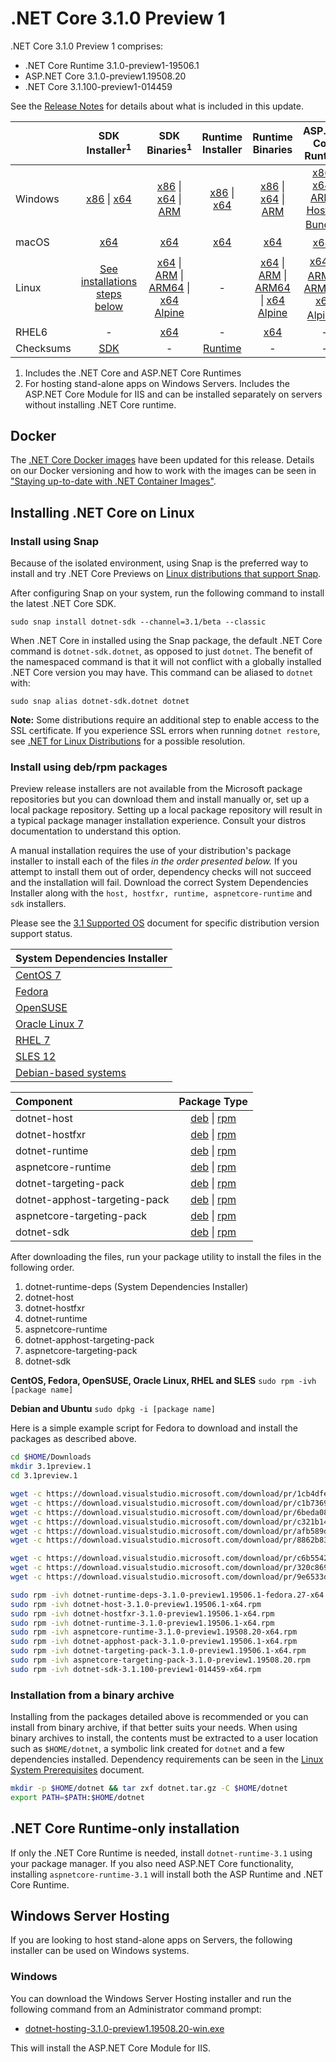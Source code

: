 # .NET Core 3.1.0 Preview 1

.NET Core 3.1.0 Preview 1 comprises:

* .NET Core Runtime 3.1.0-preview1-19506.1
* ASP.NET Core 3.1.0-preview1.19508.20
* .NET Core 3.1.100-preview1-014459

See the [Release Notes][release-notes] for details about what is included in this update.

|           | SDK Installer<sup>1</sup>                        | SDK Binaries<sup>1</sup>                 | Runtime Installer                                        | Runtime Binaries                                 | ASP.NET Core Runtime           |
| --------- | :------------------------------------------:     | :----------------------:                 | :---------------------------:                            | :-------------------------:                      | :-----------------:            |
| Windows   | [x86][dotnet-sdk-win-x86.exe] \| [x64][dotnet-sdk-win-x64.exe] | [x86][dotnet-sdk-win-x86.zip] \| [x64][dotnet-sdk-win-x64.zip] \| [ARM][dotnet-sdk-win-arm.zip] | [x86][dotnet-runtime-win-x86.exe] \| [x64][dotnet-runtime-win-x64.exe] | [x86][dotnet-runtime-win-x86.zip] \| [x64][dotnet-runtime-win-x64.zip] \| [ARM][dotnet-runtime-win-arm.zip] | [x86][aspnetcore-runtime-win-x86.exe] \| [x64][aspnetcore-runtime-win-x64.exe] \| [ARM][aspnetcore-runtime-win-arm.zip] \| <br/> [Hosting Bundle][dotnet-hosting-win.exe]<sup>2</sup> |
| macOS     | [x64][dotnet-sdk-osx-x64.pkg]  | [x64][dotnet-sdk-osx-x64.tar.gz]     | [x64][dotnet-runtime-osx-x64.pkg] | [x64][dotnet-runtime-osx-x64.tar.gz] | [x64][aspnetcore-runtime-osx-x64.tar.gz]<sup>1</sup>
| Linux     | [See installations steps below][linux-install]   | [x64][dotnet-sdk-linux-x64.tar.gz] \| [ARM][dotnet-sdk-linux-arm.tar.gz] \| [ARM64][dotnet-sdk-linux-arm64.tar.gz] \| [x64 Alpine][dotnet-sdk-linux-musl-x64.tar.gz] | - | [x64][dotnet-runtime-linux-x64.tar.gz] \| [ARM][dotnet-runtime-linux-arm.tar.gz] \| [ARM64][dotnet-runtime-linux-arm64.tar.gz] \| [x64 Alpine][dotnet-runtime-linux-musl-x64.tar.gz] | [x64][aspnetcore-runtime-linux-x64.tar.gz]<sup>1</sup>  \| [ARM][aspnetcore-runtime-linux-arm.tar.gz]<sup>1</sup> \| [ARM64][aspnetcore-runtime-linux-arm64.tar.gz] \| [x64 Alpine][aspnetcore-runtime-linux-musl-x64.tar.gz]<sup>1</sup> |
| RHEL6     | -                                                | [x64][dotnet-sdk-rhel.6-x64.tar.gz]                    | -                                                        | [x64][dotnet-runtime-rhel.6-x64.tar.gz] | - |
| Checksums | [SDK][checksums-sdk]                             | -                                        | [Runtime][checksums-runtime]                             | - | - |

1. Includes the .NET Core and ASP.NET Core Runtimes
2. For hosting stand-alone apps on Windows Servers. Includes the ASP.NET Core Module for IIS and can be installed separately on servers without installing .NET Core runtime.

## Docker

The [.NET Core Docker images](https://hub.docker.com/r/microsoft/dotnet/) have been updated for this release. Details on our Docker versioning and how to work with the images can be seen in ["Staying up-to-date with .NET Container Images"](https://devblogs.microsoft.com/dotnet/staying-up-to-date-with-net-container-images/).

## Installing .NET Core on Linux

### Install using Snap

Because of the isolated environment, using Snap is the preferred way to install and try .NET Core Previews on [Linux distributions that support Snap](https://docs.snapcraft.io/installing-snapd/6735).

After configuring Snap on your system, run the following command to install the latest .NET Core SDK.

`sudo snap install dotnet-sdk --channel=3.1/beta --classic`

When .NET Core in installed using the Snap package, the default .NET Core command is `dotnet-sdk.dotnet`, as opposed to just `dotnet`. The benefit of the namespaced command is that it will not conflict with a globally installed .NET Core version you may have. This command can be aliased to `dotnet` with:

`sudo snap alias dotnet-sdk.dotnet dotnet`

**Note:** Some distributions require an additional step to enable access to the SSL certificate. If you experience SSL errors when running `dotnet restore`, see [.NET for Linux Distributions](../../../linux.md) for a possible resolution.

### Install using deb/rpm packages

Preview release installers are not available from the Microsoft package repositories but you can download them and install manually or, set up a local package repository. Setting up a local package repository will result in a typical package manager installation experience. Consult your distros documentation to understand this option.

A manual installation requires the use of your distribution's package installer to install each of the files *in the order presented below.* If you attempt to install them out of order, dependency checks will not succeed and the installation will fail. Download the correct System Dependencies Installer along with the `host, hostfxr, runtime, aspnetcore-runtime` and `sdk` installers.

Please see the [3.1 Supported OS](../../3.1-supported-os.md) document for specific distribution version support status.

| **System Dependencies Installer** |
| :-- |
| [CentOS 7][dotnet-runtime-deps-centos.7-x64.rpm] |
| [Fedora][dotnet-runtime-deps-fedora.27-x64.rpm] |
| [OpenSUSE][dotnet-runtime-deps-opensuse.42-x64.rpm] |
| [Oracle Linux 7][dotnet-runtime-deps-oraclelinux.7-x64.rpm] |
| [RHEL 7][dotnet-runtime-deps-rhel.7-x64.rpm] |
| [SLES 12][dotnet-runtime-deps-sles.12-x64.rpm] |
| [Debian-based systems][dotnet-runtime-deps-x64.deb] |

| **Component** | **Package Type** |
| :--- | :---: |
| dotnet-host | [deb][dotnet-host-x64.deb] \| [rpm][dotnet-host-x64.rpm] |
| dotnet-hostfxr | [deb][dotnet-hostfxr-x64.deb] \| [rpm][dotnet-hostfxr-x64.rpm] |
| dotnet-runtime | [deb][dotnet-runtime-x64.deb] \| [rpm][dotnet-runtime-x64.rpm] |
| aspnetcore-runtime | [deb][aspnetcore-runtime-x64.deb] \| [rpm][aspnetcore-runtime-x64.rpm] |
| dotnet-targeting-pack | [deb][dotnet-targeting-pack-x64.deb] \| [rpm][dotnet-targeting-pack-x64.rpm] |
| dotnet-apphost-targeting-pack | [deb][dotnet-apphost-pack-x64.deb] \| [rpm][dotnet-apphost-pack-x64.rpm] |
| aspnetcore-targeting-pack | [deb][aspnetcore-targeting-pack.deb] \| [rpm][aspnetcore-targeting-pack.rpm] |
| dotnet-sdk | [deb][dotnet-sdk-x64.deb] \| [rpm][dotnet-sdk-x64.rpm] |

After downloading the files, run your package utility to install the files in the following order.

1. dotnet-runtime-deps (System Dependencies Installer)
2. dotnet-host
3. dotnet-hostfxr
4. dotnet-runtime
5. aspnetcore-runtime
7. dotnet-apphost-targeting-pack
8. aspnetcore-targeting-pack
9. dotnet-sdk

**CentOS, Fedora, OpenSUSE, Oracle Linux, RHEL and SLES**
`sudo rpm -ivh [package name]`

**Debian and Ubuntu**
`sudo dpkg -i [package name]`

Here is a simple example script for Fedora to download and install the packages as described above.

``` bash
cd $HOME/Downloads
mkdir 3.1preview.1
cd 3.1preview.1

wget -c https://download.visualstudio.microsoft.com/download/pr/1cb4dfea-3cd1-4308-9715-d445a8e90a87/b559fcff820841d269a27377f0295498/dotnet-host-3.1.0-preview1.19506.1-x64.rpm
wget -c https://download.visualstudio.microsoft.com/download/pr/c1b73692-a4aa-46b3-b828-db061bd3c97f/7a4a3084955371f76e9d96a2319c4f18/dotnet-hostfxr-3.1.0-preview1.19506.1-x64.rpm
wget -c https://download.visualstudio.microsoft.com/download/pr/6beda08b-6189-45d2-a20a-033407d9a5fc/c95ac69416fd81fc0882a7cadb033444/dotnet-runtime-3.1.0-preview1.19506.1-x64.rpm
wget -c https://download.visualstudio.microsoft.com/download/pr/c321b140-ce08-4ad4-a082-1d2c75f80ed2/de026d15ace3ed93dadae71aae2abcaf/dotnet-runtime-deps-3.1.0-preview1.19506.1-fedora.27-x64.rpm
wget -c https://download.visualstudio.microsoft.com/download/pr/afb589d2-f71c-43d1-86d6-984d811930a4/08c21031cb6c13aa41779b189789ada5/aspnetcore-runtime-3.1.0-preview1.19508.20-x64.rpm
wget -c https://download.visualstudio.microsoft.com/download/pr/8862b83f-5364-457a-b42b-4bd0da1d122f/0043c62703d4498904d606b769ba3dff/dotnet-sdk-3.1.100-preview1-014459-x64.rpm

wget -c https://download.visualstudio.microsoft.com/download/pr/c6b55422-82d3-4408-b3fb-ff12a48cc812/38a7aa45b20c6dcdb9b911666ee6f5fc/dotnet-apphost-pack-3.1.0-preview1.19506.1-x64.rpm
wget -c https://download.visualstudio.microsoft.com/download/pr/320c8699-452b-4856-8f32-024bf1e1b6df/e2478d5a0ea5da1c59512ac404613558/dotnet-targeting-pack-3.1.0-preview1.19506.1-x64.rpm
wget -c https://download.visualstudio.microsoft.com/download/pr/9e6533da-9d4e-4061-8c44-77b705a27eba/effff4c0c40e59d88e60017d12152ba7/aspnetcore-targeting-pack-3.1.0-preview1.19508.20.rpm

sudo rpm -ivh dotnet-runtime-deps-3.1.0-preview1.19506.1-fedora.27-x64.rpm
sudo rpm -ivh dotnet-host-3.1.0-preview1.19506.1-x64.rpm
sudo rpm -ivh dotnet-hostfxr-3.1.0-preview1.19506.1-x64.rpm
sudo rpm -ivh dotnet-runtime-3.1.0-preview1.19506.1-x64.rpm
sudo rpm -ivh aspnetcore-runtime-3.1.0-preview1.19508.20-x64.rpm
sudo rpm -ivh dotnet-apphost-pack-3.1.0-preview1.19506.1-x64.rpm
sudo rpm -ivh dotnet-targeting-pack-3.1.0-preview1.19506.1-x64.rpm
sudo rpm -ivh aspnetcore-targeting-pack-3.1.0-preview1.19508.20.rpm
sudo rpm -ivh dotnet-sdk-3.1.100-preview1-014459-x64.rpm
```

### Installation from a binary archive

Installing from the packages detailed above is recommended or you can install from binary archive, if that better suits your needs. When using binary archives to install, the contents must be extracted to a user location such as `$HOME/dotnet`, a symbolic link created for `dotnet` and a few dependencies installed. Dependency requirements can be seen in the [Linux System Prerequisites](../linux-packages.md) document.

```bash
mkdir -p $HOME/dotnet && tar zxf dotnet.tar.gz -C $HOME/dotnet
export PATH=$PATH:$HOME/dotnet
```

## .NET Core Runtime-only installation

If only the .NET Core Runtime is needed, install `dotnet-runtime-3.1` using your package manager. If you also need ASP.NET Core functionality, installing `aspnetcore-runtime-3.1` will install both the ASP Runtime and .NET Core Runtime.

## Windows Server Hosting

If you are looking to host stand-alone apps on Servers, the following installer can be used on Windows systems.

### Windows

You can download the Windows Server Hosting installer and run the following command from an Administrator command prompt:

* [dotnet-hosting-3.1.0-preview1.19508.20-win.exe][dotnet-hosting-win.exe]

This will install the ASP.NET Core Module for IIS.

[blob-runtime]: https://dotnetcli.blob.core.windows.net/dotnet/Runtime/
[blob-sdk]: https://dotnetcli.blob.core.windows.net/dotnet/Sdk/
[release-notes]: 3.1.0-preview1.md

[checksums-runtime]: https://dotnetcli.blob.core.windows.net/dotnet/checksums/3.1.0-preview1-sha.txt
[checksums-sdk]: https://dotnetcli.blob.core.windows.net/dotnet/checksums/3.1.0-preview1-sha.txt

[linux-install]: https://learn.microsoft.com/dotnet/core/install/linux

[dotnet-blog]: https://devblogs.microsoft.com/dotnet/announcing-net-core-3-1-preview-1/
[aspnet-blog]: https://devblogs.microsoft.com/aspnet/asp-net-core-and-blazor-updates-in-net-core-3-1-preview-1/
[ef-blog]: https://devblogs.microsoft.com/dotnet/announcing-entity-framework-core-3-1-preview-1-and-entity-framework-6-4-preview-1

[aspnet_bugs]: https://github.com/aspnet/AspNetCore/issues?q=is%3Aissue+milestone%3A3.1.0-preview1+label%3ADone+label%3Abug
[aspnet_features]: https://github.com/aspnet/AspNetCore/issues?q=is%3Aissue+milestone%3A3.1.0-preview1+label%3ADone+label%3Aenhancement
[coreclr_bugs]: https://github.com/dotnet/coreclr/issues?utf8=%E2%9C%93&q=is%3Aissue+milestone%3A3.1+label%3Abug+
[coreclr_features]: https://github.com/dotnet/coreclr/issues?q=is%3Aissue+milestone%3A3.1+label%3Aenhancement
[corefx_bugs]: https://github.com/dotnet/corefx/issues?q=is%3Aissue+milestone%3A3.1+label%3Abug
[corefx_features]: https://github.com/dotnet/corefx/issues?q=is%3Aissue+milestone%3A3.1+label%3Aenhancement

[//]: # ( Runtime 3.1.0-preview1.19506.1)
[dotnet-apphost-pack-x64.deb]: https://download.visualstudio.microsoft.com/download/pr/854fd933-67f3-482a-88f9-ce10aa0e7518/788970059c9f0fd4ccb55474af25b838/dotnet-apphost-pack-3.1.0-preview1.19506.1-x64.deb
[dotnet-apphost-pack-x64.rpm]: https://download.visualstudio.microsoft.com/download/pr/c6b55422-82d3-4408-b3fb-ff12a48cc812/38a7aa45b20c6dcdb9b911666ee6f5fc/dotnet-apphost-pack-3.1.0-preview1.19506.1-x64.rpm
[dotnet-host-x64.deb]: https://download.visualstudio.microsoft.com/download/pr/140a8025-acbb-4d5f-86f4-1f27d4701691/d92cec3c2f77fb4baa55e5acc169d04b/dotnet-host-3.1.0-preview1.19506.1-x64.deb
[dotnet-host-x64.rpm]: https://download.visualstudio.microsoft.com/download/pr/1cb4dfea-3cd1-4308-9715-d445a8e90a87/b559fcff820841d269a27377f0295498/dotnet-host-3.1.0-preview1.19506.1-x64.rpm
[dotnet-hostfxr-x64.deb]: https://download.visualstudio.microsoft.com/download/pr/69fb2983-1487-4411-8605-0927f9daaf86/a34dcd100e38e2f9b05a3d35f3fd585e/dotnet-hostfxr-3.1.0-preview1.19506.1-x64.deb
[dotnet-hostfxr-x64.rpm]: https://download.visualstudio.microsoft.com/download/pr/c1b73692-a4aa-46b3-b828-db061bd3c97f/7a4a3084955371f76e9d96a2319c4f18/dotnet-hostfxr-3.1.0-preview1.19506.1-x64.rpm
[dotnet-hosting-win.exe]: https://download.visualstudio.microsoft.com/download/pr/01ae3780-2579-432e-a8c2-481630062eed/6730c8e85750f19ae148d1afc0e72bad/dotnet-hosting-3.1.0-preview1.19508.20-win.exe
[dotnet-runtime-linux-arm.tar.gz]: https://download.visualstudio.microsoft.com/download/pr/08f7b21d-b452-47e6-88a8-5ff7c74abed5/d6d539b6271f4f6f67546ad554c7b3d2/dotnet-runtime-3.1.0-preview1.19506.1-linux-arm.tar.gz
[dotnet-runtime-linux-arm64.tar.gz]: https://download.visualstudio.microsoft.com/download/pr/742876f3-281d-4cea-a9dc-8242983421b9/32282c7b47776829b4d7a2c4781dd30f/dotnet-runtime-3.1.0-preview1.19506.1-linux-arm64.tar.gz
[dotnet-runtime-linux-musl-x64.tar.gz]: https://download.visualstudio.microsoft.com/download/pr/113caf13-dca3-47e9-8618-2234c3bda682/ad9bb28adc46615fe06c217dbc37dc4e/dotnet-runtime-3.1.0-preview1.19506.1-linux-musl-x64.tar.gz
[dotnet-runtime-linux-x64.tar.gz]: https://download.visualstudio.microsoft.com/download/pr/2ceb8e42-f900-4500-9de0-9b159ed81b26/c1bc099d2bd35c76bf38e694df4a9226/dotnet-runtime-3.1.0-preview1.19506.1-linux-x64.tar.gz
[dotnet-runtime-osx-x64.pkg]: https://download.visualstudio.microsoft.com/download/pr/50d73b14-9a37-4e53-a2dd-185772a7a8a1/683df9537ff2e24da62f66c624b37211/dotnet-runtime-3.1.0-preview1.19506.1-osx-x64.pkg
[dotnet-runtime-osx-x64.tar.gz]: https://download.visualstudio.microsoft.com/download/pr/73285ebb-04a3-458b-b214-95f86322d659/c18f8d94a6938f593a3e9b2e78634763/dotnet-runtime-3.1.0-preview1.19506.1-osx-x64.tar.gz
[dotnet-runtime-rhel.6-x64.tar.gz]: https://download.visualstudio.microsoft.com/download/pr/c759f754-3580-433c-941a-5a037d961093/e25d1aa51e060456a145886c9051391e/dotnet-runtime-3.1.0-preview1.19506.1-rhel.6-x64.tar.gz
[dotnet-runtime-win-arm.zip]: https://download.visualstudio.microsoft.com/download/pr/c0452a1f-84c5-4cfe-b821-26a9e6cba298/a99144a292baff6a62cb378461a82c62/dotnet-runtime-3.1.0-preview1.19506.1-win-arm.zip
[dotnet-runtime-win-x64.exe]: https://download.visualstudio.microsoft.com/download/pr/1bf0a2c1-a8b7-4a4f-a11b-ea940c01993a/1ab8d70e092a1da6fdc9ebf2a617837b/dotnet-runtime-3.1.0-preview1.19506.1-win-x64.exe
[dotnet-runtime-win-x64.zip]: https://download.visualstudio.microsoft.com/download/pr/976ca3c2-6023-44a1-854e-f23b31b76e1c/90a8e10622407dcd0933684f6b18801d/dotnet-runtime-3.1.0-preview1.19506.1-win-x64.zip
[dotnet-runtime-win-x86.exe]: https://download.visualstudio.microsoft.com/download/pr/ed77351f-b3c4-465d-aee8-8397e9ca7cb0/c4dcbbf243bb88caa71c6df9197d8136/dotnet-runtime-3.1.0-preview1.19506.1-win-x86.exe
[dotnet-runtime-win-x86.zip]: https://download.visualstudio.microsoft.com/download/pr/eca1e2b1-134a-4c40-bb4a-ded1589d11ca/8ae3f156fb4048c88ba45d7b2be7cd88/dotnet-runtime-3.1.0-preview1.19506.1-win-x86.zip
[dotnet-runtime-x64.deb]: https://download.visualstudio.microsoft.com/download/pr/cb9fc2e4-8257-4104-a369-ca8ce543bc00/49b48fa9106a0fb283141ed81c0ca607/dotnet-runtime-3.1.0-preview1.19506.1-x64.deb
[dotnet-runtime-x64.rpm]: https://download.visualstudio.microsoft.com/download/pr/6beda08b-6189-45d2-a20a-033407d9a5fc/c95ac69416fd81fc0882a7cadb033444/dotnet-runtime-3.1.0-preview1.19506.1-x64.rpm
[dotnet-runtime-deps-centos.7-x64.rpm]: https://download.visualstudio.microsoft.com/download/pr/2441e0a7-22a4-4515-a7fd-f9a990e7abdd/837bf74eca65ff0932ce6763413dfad8/dotnet-runtime-deps-3.1.0-preview1.19506.1-centos.7-x64.rpm
[dotnet-runtime-deps-fedora.27-x64.rpm]: https://download.visualstudio.microsoft.com/download/pr/c321b140-ce08-4ad4-a082-1d2c75f80ed2/de026d15ace3ed93dadae71aae2abcaf/dotnet-runtime-deps-3.1.0-preview1.19506.1-fedora.27-x64.rpm
[dotnet-runtime-deps-opensuse.42-x64.rpm]: https://download.visualstudio.microsoft.com/download/pr/f2a006d7-8a33-48d9-9750-ed6dbc43e790/16b18a3c276242eb73d57d69bbbf3f78/dotnet-runtime-deps-3.1.0-preview1.19506.1-opensuse.42-x64.rpm
[dotnet-runtime-deps-oraclelinux.7-x64.rpm]: https://download.visualstudio.microsoft.com/download/pr/22b5f66e-9588-4476-b75b-8b112ddb0891/8e1efaddf09670dd0c15a784024feb5d/dotnet-runtime-deps-3.1.0-preview1.19506.1-oraclelinux.7-x64.rpm
[dotnet-runtime-deps-rhel.7-x64.rpm]: https://download.visualstudio.microsoft.com/download/pr/ad7e45e5-6cdc-40e8-a39a-903c3694b522/1e661e8d38d9276922b359450ebd3583/dotnet-runtime-deps-3.1.0-preview1.19506.1-rhel.7-x64.rpm
[dotnet-runtime-deps-sles.12-x64.rpm]: https://download.visualstudio.microsoft.com/download/pr/00399049-cb5b-4b5c-a1e5-0b0a45365675/38381ad1a904457487e63d64c9760c90/dotnet-runtime-deps-3.1.0-preview1.19506.1-sles.12-x64.rpm
[dotnet-runtime-deps-x64.deb]: https://download.visualstudio.microsoft.com/download/pr/9ebf702d-109d-4226-bdd7-f28295088d42/fa17aad9d1283c6a7647a49065470bea/dotnet-runtime-deps-3.1.0-preview1.19506.1-x64.deb
[dotnet-targeting-pack-x64.deb]: https://download.visualstudio.microsoft.com/download/pr/91e262b4-9cdc-4486-9537-7561050f5123/b1dc8c3e122f8c32e91d241c47a37d76/dotnet-targeting-pack-3.1.0-preview1.19506.1-x64.deb
[dotnet-targeting-pack-x64.rpm]: https://download.visualstudio.microsoft.com/download/pr/320c8699-452b-4856-8f32-024bf1e1b6df/e2478d5a0ea5da1c59512ac404613558/dotnet-targeting-pack-3.1.0-preview1.19506.1-x64.rpm
[windowsdesktop-runtime-win-x64.exe]: https://download.visualstudio.microsoft.com/download/pr/54d047f4-55f1-468c-b617-046507a19b28/c939c5b29580d7baf32d64cecc5f6c60/windowsdesktop-runtime-3.1.0-preview1.19506.1-win-x64.exe
[windowsdesktop-runtime-win-x86.exe]: https://download.visualstudio.microsoft.com/download/pr/5fbc4686-a00f-4c49-b3f8-d98cacec806e/a76394afa3ccc1c1e3000a9dc71c247d/windowsdesktop-runtime-3.1.0-preview1.19506.1-win-x86.exe

[//]: # ( ASP 3.1.0-preview1.19508.20)
[aspnetcore-runtime-linux-arm.tar.gz]: https://download.visualstudio.microsoft.com/download/pr/f1b8563a-cf7c-4931-ba87-2a1dbd43736b/c9df5adc35dacb0a0a792daea92ee7ad/aspnetcore-runtime-3.1.0-preview1.19508.20-linux-arm.tar.gz
[aspnetcore-runtime-linux-arm64.tar.gz]: https://download.visualstudio.microsoft.com/download/pr/7370e950-110f-4e65-b2db-021255f68098/7c29bd653e61a8bcd7e7a79121127dba/aspnetcore-runtime-3.1.0-preview1.19508.20-linux-arm64.tar.gz
[aspnetcore-runtime-linux-musl-x64.tar.gz]: https://download.visualstudio.microsoft.com/download/pr/e2968cc4-d134-46db-a9e6-f6a8aefd17bc/6ff72137f7119feebae68b3bc720fd5f/aspnetcore-runtime-3.1.0-preview1.19508.20-linux-musl-x64.tar.gz
[aspnetcore-runtime-linux-x64.tar.gz]: https://download.visualstudio.microsoft.com/download/pr/66d6edaf-6183-4ecb-a536-7483b92b6047/6e7f38d9c03a4b786040db7b23a8fed4/aspnetcore-runtime-3.1.0-preview1.19508.20-linux-x64.tar.gz
[aspnetcore-runtime-osx-x64.tar.gz]: https://download.visualstudio.microsoft.com/download/pr/93811a37-ce18-4089-8e2a-fad0de68de3d/0a00a535c5d98a59c3f2606319899cf5/aspnetcore-runtime-3.1.0-preview1.19508.20-osx-x64.tar.gz
[aspnetcore-runtime-rh.rhel.7-x64.rpm]: https://download.visualstudio.microsoft.com/download/pr/cdd38fb7-5ef4-4f72-9a08-77d797a3f1bc/c7a7e96d1a8c7cc6ae64c32269061c49/aspnetcore-runtime-3.1.0-preview1.19508.20-rh.rhel.7-x64.rpm
[aspnetcore-runtime-win-arm.zip]: https://download.visualstudio.microsoft.com/download/pr/4e81d52d-f39c-4448-8a06-f2458550ba3e/6ddde417245072c58c1e975be17b0925/aspnetcore-runtime-3.1.0-preview1.19508.20-win-arm.zip
[aspnetcore-runtime-win-x64.exe]: https://download.visualstudio.microsoft.com/download/pr/ae466224-ec18-43f3-b51a-8e78b984bc62/8ba2c2d3e28e310dbad8bfeac58b054d/aspnetcore-runtime-3.1.0-preview1.19508.20-win-x64.exe
[aspnetcore-runtime-win-x64.zip]: https://download.visualstudio.microsoft.com/download/pr/de492131-8cf7-405b-bbab-5a281c355ef9/ef7dc88237ff912660702d5ddd6ae695/aspnetcore-runtime-3.1.0-preview1.19508.20-win-x64.zip
[aspnetcore-runtime-win-x86.exe]: https://download.visualstudio.microsoft.com/download/pr/2b13155d-362a-47d7-b6bb-ff97bfaf7843/f582d6fefc63ae5f859e483cbe266337/aspnetcore-runtime-3.1.0-preview1.19508.20-win-x86.exe
[aspnetcore-runtime-win-x86.zip]: https://download.visualstudio.microsoft.com/download/pr/8c7b3f62-206a-4c2a-b8af-3ac93bd2ed98/667e37391a36acb71e4bdf0eec328ae1/aspnetcore-runtime-3.1.0-preview1.19508.20-win-x86.zip
[aspnetcore-runtime-x64.deb]: https://download.visualstudio.microsoft.com/download/pr/c5ec79fb-a627-4c87-8029-171fc167197f/db20e6a985365e89150be1e2dc70a2ee/aspnetcore-runtime-3.1.0-preview1.19508.20-x64.deb
[aspnetcore-runtime-x64.rpm]: https://download.visualstudio.microsoft.com/download/pr/afb589d2-f71c-43d1-86d6-984d811930a4/08c21031cb6c13aa41779b189789ada5/aspnetcore-runtime-3.1.0-preview1.19508.20-x64.rpm
[aspnetcore-targeting-pack.deb]: https://download.visualstudio.microsoft.com/download/pr/bbb0636d-2e45-4f22-ba2a-6e85ba4aa360/c5385eb780203707a6f6a7b3dbcf4cf3/aspnetcore-targeting-pack-3.1.0-preview1.19508.20.deb
[aspnetcore-targeting-pack.rpm]: https://download.visualstudio.microsoft.com/download/pr/9e6533da-9d4e-4061-8c44-77b705a27eba/effff4c0c40e59d88e60017d12152ba7/aspnetcore-targeting-pack-3.1.0-preview1.19508.20.rpm
[dotnet-hosting-win.exe]: https://download.visualstudio.microsoft.com/download/pr/01ae3780-2579-432e-a8c2-481630062eed/6730c8e85750f19ae148d1afc0e72bad/dotnet-hosting-3.1.0-preview1.19508.20-win.exe

[//]: # ( SDK 3.1.100-preview1-014459 )
[dotnet-sdk-linux-arm.tar.gz]: https://download.visualstudio.microsoft.com/download/pr/add0da94-569b-462d-a3d4-f29407cb9386/9570da173af00033d6b5d9aaf6603450/dotnet-sdk-3.1.100-preview1-014459-linux-arm.tar.gz
[dotnet-sdk-linux-arm64.tar.gz]: https://download.visualstudio.microsoft.com/download/pr/3cf6ae0b-5933-461f-b32d-10bae9199a97/ff5251238265d20f07ff62181d3e2d1d/dotnet-sdk-3.1.100-preview1-014459-linux-arm64.tar.gz
[dotnet-sdk-linux-musl-x64.tar.gz]: https://download.visualstudio.microsoft.com/download/pr/5d43b6a8-2855-4318-98ae-2515c75503e4/8ae1142fdd85385e4d1a62bc3b33b925/dotnet-sdk-3.1.100-preview1-014459-linux-musl-x64.tar.gz
[dotnet-sdk-linux-x64.tar.gz]: https://download.visualstudio.microsoft.com/download/pr/a3cc3d8a-226d-4306-a61b-a5446fdb72ef/604e029047aec0229545e8c397a14ddb/dotnet-sdk-3.1.100-preview1-014459-linux-x64.tar.gz
[dotnet-sdk-osx-x64.pkg]: https://download.visualstudio.microsoft.com/download/pr/516f4938-dcb8-4e5a-aefc-0e7b11730a4b/9afc9a668d97ba280aa1962194305ba3/dotnet-sdk-3.1.100-preview1-014459-osx-x64.pkg
[dotnet-sdk-osx-x64.tar.gz]: https://download.visualstudio.microsoft.com/download/pr/1961368e-97df-439b-99ef-e14a6e65fa7c/73a793ceefdcf3348833843220fb2f1e/dotnet-sdk-3.1.100-preview1-014459-osx-x64.tar.gz
[dotnet-sdk-rhel.6-x64.tar.gz]: https://download.visualstudio.microsoft.com/download/pr/209443d9-2b6c-4eb5-950d-c9afc06ef7ce/f2ef7a20cb007976fbba8527233298ac/dotnet-sdk-3.1.100-preview1-014459-rhel.6-x64.tar.gz
[dotnet-sdk-win-arm.zip]: https://download.visualstudio.microsoft.com/download/pr/4c981b39-2075-43d1-8a75-863b886a7744/c1ecd27ae15df9a1c75585f5d0b5aebc/dotnet-sdk-3.1.100-preview1-014459-win-arm.zip
[dotnet-sdk-win-x64.exe]: https://download.visualstudio.microsoft.com/download/pr/3c80ce15-78a4-402c-a887-58119f2546b5/4bf7731ac1f278d7c8c9e30c81629316/dotnet-sdk-3.1.100-preview1-014459-win-x64.exe
[dotnet-sdk-win-x64.zip]: https://download.visualstudio.microsoft.com/download/pr/d5f66bc0-ceaf-4ae8-979a-348fce24f500/39a33cbdc8d33e3eb477b6dfd0d61efc/dotnet-sdk-3.1.100-preview1-014459-win-x64.zip
[dotnet-sdk-win-x86.exe]: https://download.visualstudio.microsoft.com/download/pr/0f899d0e-8403-448d-b206-5bacbed34b46/5394c8fc72225aebce4a022c2469bb7b/dotnet-sdk-3.1.100-preview1-014459-win-x86.exe
[dotnet-sdk-win-x86.zip]: https://download.visualstudio.microsoft.com/download/pr/27d2c031-1df4-42e9-8496-489e3c0eec3b/e50eba8133e81061034266227513664d/dotnet-sdk-3.1.100-preview1-014459-win-x86.zip
[dotnet-sdk-x64.deb]: https://download.visualstudio.microsoft.com/download/pr/84eb3f51-bd69-4c68-b03d-4ce3a83822f1/1d35ddefa5fd2b3bd15430253cfc0521/dotnet-sdk-3.1.100-preview1-014459-x64.deb
[dotnet-sdk-x64.rpm]: https://download.visualstudio.microsoft.com/download/pr/8862b83f-5364-457a-b42b-4bd0da1d122f/0043c62703d4498904d606b769ba3dff/dotnet-sdk-3.1.100-preview1-014459-x64.rpm
